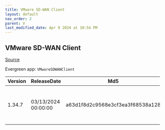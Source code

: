 ```yaml
---
title: VMware SD-WAN Client
layout: default
nav_order: 2
parent: V
last_modified_date: Apr 9 2024 at 10:54 PM
---
```


## VMware SD-WAN Client

[Source](https://docs.vmware.com/en/VMware-SD-WAN-Client/index.html)

Evergreen app: `VMwareSDWANClient`

| Version | ReleaseDate         | Md5                              | Sha256                                                           | Size     | Type | URI                                                                                                                                                                        |
| ------- | ------------------- | -------------------------------- | ---------------------------------------------------------------- | -------- | ---- | -------------------------------------------------------------------------------------------------------------------------------------------------------------------------- |
| 1.34.7  | 03/13/2024 00:00:00 | a63d1f8d2c9568e3cf3ea3f68538a128 | 429dc7f147c05887034c7fd2f41acca81bf4418166983085ab2fbc7e517c5353 | 88.85 MB | exe  | [https://download3.vmware.com/software/SD-WAN-CLIENT/SDWANClientInstaller-1-34-7.exe](https://download3.vmware.com/software/SD-WAN-CLIENT/SDWANClientInstaller-1-34-7.exe) |
